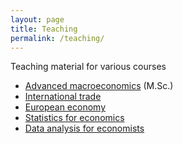 ```yaml
---
layout: page
title: Teaching
permalink: /teaching/
---
```


Teaching material for various courses

* [Advanced macroeconomics](https://github.com/CommonEconomist/teaching/tree/master/advanced-macroe) (M.Sc.)
* [International trade](https://github.com/CommonEconomist/teaching/tree/master/international-trade)
* [European economy](https://github.com/CommonEconomist/teaching/tree/master/european-economy)
* [Statistics for economics](https://github.com/CommonEconomist/teaching/tree/master/statistics-economics)
* [Data analysis for economists](https://github.com/CommonEconomist/teaching/tree/master/data-analysis)
